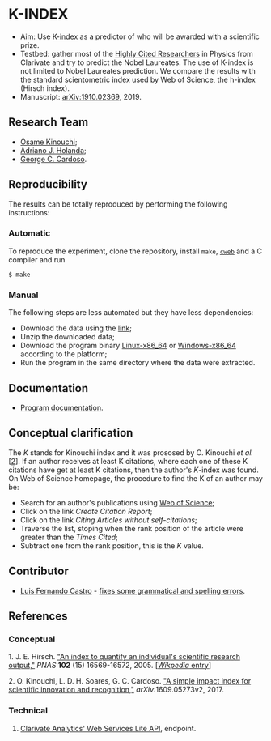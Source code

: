 # K-INDEX

- Aim: Use [K-index](https://arxiv.org/abs/1609.05273v2) as a predictor of who will be awarded with a scientific prize.
- Testbed: gather most of the [Highly Cited Researchers](https://hcr.clarivate.com/) in Physics from Clarivate
       and try to predict the Nobel Laureates. The use of K-index is not limited to Nobel Laureates prediction.
       We compare the results with the standard scientometric index used by Web of Science, the
       h-index (Hirsch index).
- Manuscript: [arXiv:1910.02369](https://arxiv.org/abs/1910.02369), 2019.

## Research Team

- [Osame Kinouchi](https://publons.com/researcher/1537219/osame-kinouchi/);
- [Adriano J. Holanda](https://publons.com/researcher/1343572/adriano-de-jesus-holanda/);
- [George C. Cardoso](https://publons.com/researcher/1515858/george-c-cardoso/).

## Reproducibility

The results can be totally reproduced by performing the following instructions:

### Automatic

To reproduce the experiment, clone the repository, install `make`,
[`cweb`](https://www-cs-faculty.stanford.edu/~knuth/cweb.html) and a C
compiler and run

````
$ make
````

### Manual

The following steps are less automated but they have less dependencies:

- Download the data using the [link](https://drive.google.com/uc?export=download&id=1yuaGztX44jec657z_mSRcVv4cWG1sBaG);
- Unzip the downloaded data;
- Download the program binary [Linux-x86_64](k-index) or
  [Windows-x86_64](k-index.exe) according to the platform;
- Run the program in the same directory where the data were extracted.

## Documentation

- [Program documentation](k-index.pdf).

## Conceptual clarification

The *K* stands for Kinouchi index and it was prososed by O. Kinouchi
*et al.* [<a href="#kref">2</a>]. If an author receives at least K
citations, where each one of these K citations have get at least K
citations, then the author's $K$-index was found. On Web of Science
homepage, the procedure to find the K of an author may be:

- Search for an author's publications using [Web of Science](http://apps.webofknowledge.com/);
- Click on the link *Create Citation Report*;
- Click on the link *Citing Articles without self-citations*;
- Traverse the list, stoping when the rank position of the article were
      greater than the *Times Cited*;
- Subtract one from the rank position, this is the *K* value.

## Contributor

- [Luis Fernando Castro](https://github.com/ferdox2) - [fixes some
  grammatical and spelling
  errors](https://github.com/ajholanda/k-index/pull/9/).

## References

### Conceptual

<a name="href">1. J. E. Hirsch. ["An index to quantify an
individual's scientific research
output,"](https://www.pnas.org/content/102/46/16569) *PNAS* **102**
(15) 16569-16572, 2005. [[*Wikpedia*
entry](https://en.wikipedia.org/wiki/H-index)]

<a name="kref">2. O. Kinouchi, L. D. H. Soares, G. C. Cardoso. ["A
simple impact index for scientific innovation and
recognition,"](https://arxiv.org/abs/1609.05273v2)
*arXiv*:1609.05273v2, 2017.</a>

### Technical

1. [Clarivate Analytics' Web Services Lite
  API](https://api.clarivate.com/api/woslite/), endpoint.
